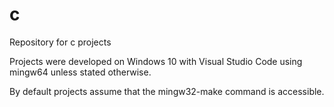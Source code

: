 # c
Repository for c projects

Projects were developed on Windows 10 with Visual Studio Code using mingw64 unless stated otherwise.

By default projects assume that the mingw32-make command is accessible.